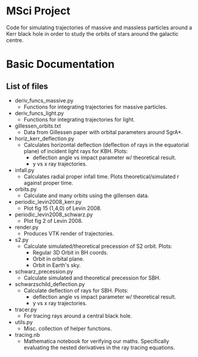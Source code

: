 # MSci Project
Code for simulating trajectories of massive and massless particles around a Kerr black hole in order to study the orbits of stars around the galactic centre.

# Basic Documentation

## List of files
- deriv_funcs_massive.py
	- Functions for integrating trajectories for massive particles.
- deriv_funcs_light.py
	- Functions for integrating trajectories for light.
- gillessen_orbits.txt
    - Data from Gillessen paper with orbital parameters around SgrA*.
- horiz_kerr_deflection.py
	- Calculates horizontal deflection (deflection of rays in the equatorial plane) of incident light rays for KBH. Plots:
        - deflection angle vs impact parameter w/ theoretical result.
        - y vs x ray trajectories.
- infall.py
    - Calculates radial proper infall time. Plots theoretical/simulated r against proper time.
- orbits.py
    - Calculate and many orbits using the gillensen data.  
- periodic_levin2008_kerr.py
	- Plot fig 15 (1,4,0) of Levin 2008.
- periodic_levin2008_schwarz.py
	- Plot fig 2 of Levin 2008.
- render.py
    - Produces VTK render of trajectories.
- s2.py
    - Calculate simulated/theoretical precession of S2 orbit. Plots:
        - Regular 3D Orbit in BH coords.
        - Orbit in orbital plane.
        - Orbit in Earth's sky.
- schwarz_precession.py
    - Calculate simulated and theoretical precession for SBH.
- schwarzschild_deflection.py
    - Calculate deflection of rays for SBH. Plots:
        - deflection angle vs impact parameter w/ theoretical result.
        - y vs x ray trajectories.
- tracer.py
    - For tracing rays around a central black hole.
- utils.py
    - Misc. collection of helper functions.
- tracing.nb
	- Mathematica notebook for verifying our maths. Specifically evaluating the nested derivatives in the ray tracing equations.
